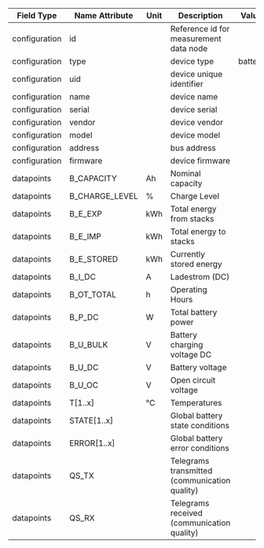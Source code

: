 | Field Type    | Name Attribute | Unit | Description                                   | Value   | Required | Example                        | Version |
|---------------|----------------|------|-----------------------------------------------|---------|----------|--------------------------------|---------|
| configuration | id             |      | Reference id for measurement data node        |         | x        | <device id=“1“ type=“battery“> | 2.0.1   |
| configuration | type           |      | device type                                   | battery | x        | <device id=“1“ type=“battery“> | 2.0.1   |
| configuration | uid            |      | device unique identifier                      |         | x        | <uid>BAT12345</uid>            | 2.0.1   |
| configuration | name           |      | device name                                   |         |          | <name>Battery A</name>         | 2.0.1   |
| configuration | serial         |      | device serial                                 |         |          | <serial>BAT11.22.33</serial>   | 2.0.1   |
| configuration | vendor         |      | device vendor                                 |         |          | <vendor>vendor 123</vendor>    | 2.0.1   |
| configuration | model          |      | device model                                  |         |          | <model></model>                | 2.0.1   |
| configuration | address        |      | bus address                                   |         |          | <address>1</address>           | 2.0.1   |
| configuration | firmware       |      | device firmware                               |         |          | <firmware>1.23.3</firmware>    | 2.0.1   |
| datapoints    | B_CAPACITY     | Ah   | Nominal capacity                              |         |          |                                |         |
| datapoints    | B_CHARGE_LEVEL | %    | Charge Level                                  |         |          |                                |         |
| datapoints    | B_E_EXP        | kWh  | Total energy from stacks                      |         |          |                                |         |
| datapoints    | B_E_IMP        | kWh  | Total energy to stacks                        |         |          |                                |         |
| datapoints    | B_E_STORED     | kWh  | Currently stored energy                       |         |          |                                |         |
| datapoints    | B_I_DC         | A    | Ladestrom (DC)                                |         |          |                                |         |
| datapoints    | B_OT_TOTAL     | h    | Operating Hours                               |         |          |                                |         |
| datapoints    | B_P_DC         | W    | Total battery power                           |         |          |                                |         |
| datapoints    | B_U_BULK       | V    | Battery charging voltage DC                   |         |          |                                |         |
| datapoints    | B_U_DC         | V    | Battery voltage                               |         |          |                                |         |
| datapoints    | B_U_OC         | V    | Open circuit voltage                          |         |          |                                |         |
| datapoints    | T[1..x]        | °C   | Temperatures                                  |         |          |                                |         |
| datapoints    | STATE[1..x]    |      | Global battery state conditions               |         |          |                                |         |
| datapoints    | ERROR[1..x]    |      | Global battery error conditions               |         |          |                                |         |
| datapoints    | QS_TX          |      | Telegrams transmitted (communication quality) |         |          |                                |         |
| datapoints    | QS_RX          |      | Telegrams received (communication quality)    |         |          |                                |         |

